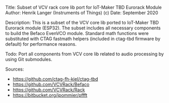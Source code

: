 Title: Subset of VCV rack core lib port for IoT-Maker TBD Eurorack Module
Author: Henrik Langer (Instruments of Things) (c)
Date: September 2020

Description:
This is a subset of the VCV core lib ported to IoT-Maker TBD Eurorack module (ESP32).
The subset includes all necessary components to build the Befaco EvenVCO module.
Standard math functions were substituted with CTAG fastmath helpers (included in 
ctag-tbd firmware by default) for performance reasons.

Todo:
Port all components from VCV core lib related to audio processing by using Git
submodules.

Sources:
- https://github.com/ctag-fh-kiel/ctag-tbd
- https://github.com/VCVRack/Befaco
- https://github.com/VCVRack/Rack
- https://bitbucket.org/jpommier/pffft

